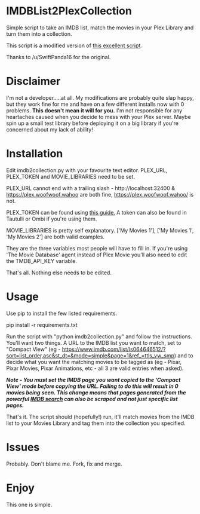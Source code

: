 # IMDBList2PlexCollection
Simple script to take an IMDB list, match the movies in your Plex Library and turn them into a collection.

This script is a modified version of [this excellent script](https://gist.github.com/JonnyWong16/f5b9af386ea58e19bf18c09f2681df23).

Thanks to /u/SwiftPanda16 for the original.

# Disclaimer
I'm not a developer.....at all. My modifications are probably quite slap happy, but they work fine for me and have on a few
different installs now with 0 problems. **This doesn't mean it will for you.** I'm not responsible for any heartaches caused when you
decide to mess with your Plex server. Maybe spin up a small test library before deploying it on a big library if you're concerned
about my lack of ability!

# Installation
Edit imdb2collection.py with your favourite text editor. PLEX_URL, PLEX_TOKEN and MOVIE_LIBRARIES need to be set.

PLEX_URL cannot end with a trailing slash - http://localhost:32400 & https://plex.woofwoof.wahoo are both fine,
https://plex.woofwoof.wahoo/ is not.

PLEX_TOKEN can be found using [this guide.](https://support.plex.tv/articles/204059436-finding-an-authentication-token-x-plex-token/)
A token can also be found in Tautulli or Ombi if you're using them.

MOVIE_LIBRARIES is pretty self explanatory. ['My Movies 1'], ['My Movies 1', 'My Movies 2'] are both valid examples.

They are the three variables most people will have to fill in. If you're using 'The Movie Database' agent instead of Plex Movie you'll
also need to edit the TMDB_API_KEY variable.

That's all. Nothing else needs to be edited.

# Usage
Use pip to install the few listed requirements.

pip install -r requirements.txt

Run the script with "python imdb2collection.py" and follow the instructions. You'll want two things. A URL to the IMDB list you want to match, set to "Compact View" (eg - https://www.imdb.com/list/ls064646512/?sort=list_order,asc&st_dt=&mode=simple&page=1&ref_=ttls_vw_smp) and to decide what you want the matching movies to be tagged as
(eg - Pixar, Pixar Movies, Pixar Animations, etc - all 3 are valid entries when asked).

***Note - You must set the IMDB page you want copied to the 'Compact View' mode before copying the URL. Failing to do this will result in 0 movies being seen. This change means that pages generated from the powerful [IMDB search](https://www.imdb.com/search/title/) can also be scraped and not just specific list pages.***

That's it. The script should (hopefully!) run, it'll match movies from the IMDB list to your Movies Library and tag them into the
collection you specified.

# Issues
Probably. Don't blame me. Fork, fix and merge.

# Enjoy
This one is simple.
